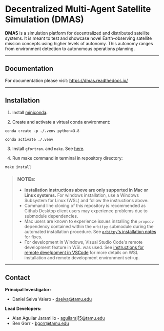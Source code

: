 # Decentralized Multi-Agent Satellite Simulation (DMAS) 

**DMAS** is a simulation platform for decentralized and distributed satellite systems.
It is meant to test and showcase novel Earth-observing satellite mission concepts using higher levels of autonomy. This autonomy ranges from environment detection to autonomous operations planning.

---
## Documentation
For documentation please visit: https://dmas.readthedocs.io/

---
## Installation 

1. Install [miniconda](https://docs.conda.io/en/latest/miniconda.html).

2. Create and activate a virtual conda environment:

```
conda create -p ./.venv python=3.8

conda activate ./.venv
```
3. Install `gfortran`. and `make`. See [here](https://fortran-lang.org/learn/os_setup/install_gfortran).

4. Run make command in terminal in repository directory:
```
make install
```
> ### NOTEs: 
> - **Installation instructions above are only supported in Mac or Linux systems.** For windows installation, use a Windows Subsystem for Linux (WSL) and follow the instructions above.
> - Command line cloning of this repository is recommended as Github Desktop client users may experience problems due to submodule dependencies.
> - Mac users are known to experience issues installing the `propcov` dependency contained within the `orbitpy` submodule during the automated installation procedure. See [`orbitpy`'s installation notes](https://github.com/EarthObservationSimulator/orbitpy/tree/master/propcov) for fixes.
> - For development in Windows, Visual Studio Code's remote development feature in WSL was used. See [instructions for remote develpoment in VSCode](https://code.visualstudio.com/docs/remote/wsl-tutorial) for more details on WSL installation and remote development environment set-up.

---
## Contact 
**Principal Investigator:** 
- Daniel Selva Valero - <dselva@tamu.edu>

**Lead Developers:** 
- Alan Aguilar Jaramillo - <aguilaraj15@tamu.edu>
- Ben Gorr - <bgorr@tamu.edu>
